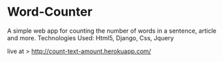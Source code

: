 # Word-Counter
A simple web app for counting the number of words in a sentence, article and more. 
Technologies Used:
Html5, Django, Css, Jquery

live at >  http://count-text-amount.herokuapp.com/
